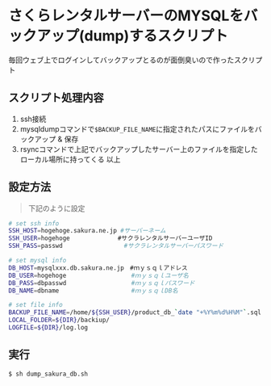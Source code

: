 # さくらレンタルサーバーのMYSQLをバックアップ(dump)するスクリプト

毎回ウェブ上でログインしてバックアップとるのが面倒臭いので作ったスクリプト

## スクリプト処理内容
1. ssh接続
1. mysqldumpコマンドで`$BACKUP_FILE_NAME`に指定されたパスにファイルをバックアップ & 保存
1. rsyncコマンドで上記でバックアップしたサーバー上のファイルを指定したローカル場所に持ってくる
以上

## 設定方法
> 下記のように設定
```bash
# set ssh info
SSH_HOST=hogehoge.sakura.ne.jp #サーバーネーム
SSH_USER=hogehoge　　　　　　　　#サクラレンタルサーバーユーザID
SSH_PASS=passwd                 #サクラレンタルサーバーパスワード

# set mysql info
DB_HOST=mysqlxxx.db.sakura.ne.jp　#ｍｙｓｑｌアドレス
DB_USER=hogehoge                  #ｍｙｓｑｌユーザ名
DB_PASS=dbpasswd                  #ｍｙｓｑｌパスワード
DB_NAME=dbname                    #ｍｙｓｑｌDB名

# set file info
BACKUP_FILE_NAME=/home/${SSH_USER}/product_db_`date "+%Y%m%d%H%M"`.sql
LOCAL_FOLDER=${DIR}/backiup/
LOGFILE=${DIR}/log.log
 ```
 
 ## 実行
 `$ sh dump_sakura_db.sh`
